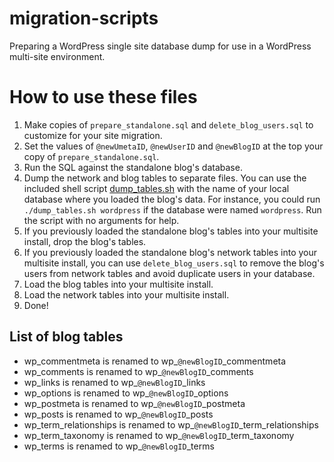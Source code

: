 # migration-scripts
Preparing a WordPress single site database dump for use in a WordPress multi-site environment.

# How to use these files

1. Make copies of `prepare_standalone.sql` and `delete_blog_users.sql` to customize for your site migration.
2. Set the values of `@newUmetaID`, `@newUserID` and `@newBlogID` at the top your copy of `prepare_standalone.sql`.
3. Run the SQL against the standalone blog's database.
4. Dump the network and blog tables to separate files. You can use the included shell script [dump_tables.sh](dump_tables.sh) with the name of your local database where you loaded the blog's data. For instance, you could run `./dump_tables.sh wordpress` if the database were named `wordpress`. Run the script with no arguments for help.
5. If you previously loaded the standalone blog's tables into your multisite install, drop the blog's tables.
6. If you previously loaded the standalone blog's network tables into your multisite install, you can use `delete_blog_users.sql` to remove the blog's users from network tables and avoid duplicate users in your database.
7. Load the blog tables into your multisite install.
8. Load the network tables into your multisite install.
9. Done!

## List of blog tables

- wp_commentmeta is renamed to wp\_`@newBlogID`\_commentmeta
- wp_comments is renamed to wp\_`@newBlogID`\_comments
- wp_links is renamed to wp\_`@newBlogID`\_links
- wp_options is renamed to wp\_`@newBlogID`\_options
- wp_postmeta is renamed to wp\_`@newBlogID`\_postmeta
- wp_posts is renamed to wp\_`@newBlogID`\_posts
- wp_term_relationships is renamed to wp\_`@newBlogID`\_term_relationships
- wp_term_taxonomy is renamed to wp\_`@newBlogID`\_term_taxonomy
- wp_terms is renamed to wp\_`@newBlogID`\_terms
